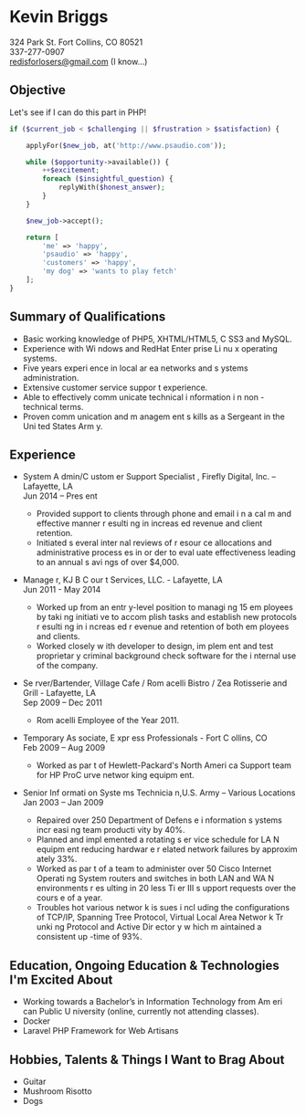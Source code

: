# Kevin Briggs
324 Park St. Fort Collins, CO 80521  
337-277-0907  
redisforlosers@gmail.com (I know...)

## Objective
Let's see if I can do this part in PHP!
```php
if ($current_job < $challenging || $frustration > $satisfaction) {

	applyFor($new_job, at('http://www.psaudio.com'));

	while ($opportunity->available()) {
		++$excitement;
		foreach ($insightful_question) {
			replyWith($honest_answer);
		}
	}

	$new_job->accept();

	return [  
		'me' => 'happy',  
		'psaudio' => 'happy',  
		'customers' => 'happy',  
		'my dog' => 'wants to play fetch'
	];
}
```

## Summary of Qualifications
- Basic working knowledge of PHP5, XHTML/HTML5, C SS3 and MySQL. 
- Experience with Wi ndows  and RedHat Enter prise Li nu x operating systems.
- Five years  experi ence in local ar ea networks  and s ystems administration. 
- Extensive customer  service suppor t experience. 
- Able to effectively comm unicate technical i nformation i n non -technical terms. 
- Proven comm unication and m anagem ent s kills as a Sergeant in the Uni ted States  Arm y. 

## Experience
- System A dmin/C ustom er Support Specialist , Firefly Digital, Inc. – Lafayette, LA  
Jun 2014 – Pres ent  
	- Provided support to clients through phone and email i n a cal m and effective manner  r esulti ng  in increas ed revenue and client retention.  
	- Initiated s everal inter nal reviews  of r esour ce allocations and administrative process es in or der  to eval uate effectiveness  leading to an annual s avi ngs of over   $4,000.

- Manage r, KJ B C our t Services, LLC. - Lafayette, LA  
Jun 2011 - May 2014  
	- Worked up from an entr y-level position to managi ng 15 em ployees by taki ng initiati ve to accom plish tasks  and establish new protocols r esulti ng in i ncreas ed r evenue and retention of both em ployees and clients.
	- Worked closely w ith developer  to design, im plem ent and test proprietar y criminal  background check software for the i nternal use of the company. 

- Se rver/Bartender, Village Cafe / Rom acelli Bistro / Zea Rotisserie and Grill  - Lafayette, LA  
Sep 2009 – Dec 2011  
	- Rom acelli Employee of the Year 2011.

- Temporary As sociate, E xpr ess Professionals - Fort C ollins, CO  
Feb 2009 – Aug 2009  
	- Worked as par t of Hewlett-Packard's  North Ameri ca Support team for HP ProC urve networ king equipm ent.  

- Senior  Inf ormati on  Syste ms Technicia n,U.S. Army – Various Locations  
Jan 2003 – Jan 2009  
	- Repaired over  250 Department of Defens e i nformation s ystems incr easi ng team  producti vity by  40%.
	- Planned and impl emented a rotating s er vice schedule for LA N equipm ent reducing hardwar e r elated network failures  by  approxim ately  33%.
	- Worked as par t of a team  to administer over  50 Cisco Internet Operati ng System routers and switches in both LAN and WA N environments r es ulting in 20 less Ti er III s upport requests  over the cours e of a year. 
	- Troubles hot various networ k is sues i ncl uding the configurations of  TCP/IP, Spanning Tree Protocol, Virtual Local  Area Networ k Tr unki ng Protocol and Active Dir ector y w hich m aintained a consistent up -time of 93%. 

## Education, Ongoing Education & Technologies I'm Excited About
- Working towards  a Bachelor’s in Information Technology from Am eri can Public U niversity (online, currently not attending classes).  
- Docker
- Laravel PHP Framework for Web Artisans

## Hobbies, Talents & Things I Want to Brag About
- Guitar
- Mushroom Risotto
- Dogs


